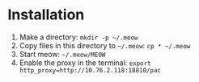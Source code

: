 # Installation

1. Make a directory: `mkdir -p ~/.meow`  
2. Copy files in this directory to `~/.meow`: `cp * ~/.meow`
3. Start meow: `~/.meow/MEOW`
4. Enable the proxy in the terminal: `export http_proxy=http://10.76.2.118:18810/pac`

